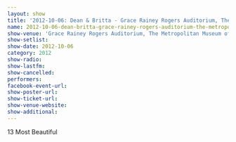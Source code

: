 ```yaml
---
layout: show
title: '2012-10-06: Dean & Britta - Grace Rainey Rogers Auditorium, The Metropolitan Museum of Art, New York, NY, USA'
name: 2012-10-06-dean-britta-grace-rainey-rogers-auditorium-the-metropolitan-museum-of-art-new-york-ny-usa
show-venue: 'Grace Rainey Rogers Auditorium, The Metropolitan Museum of Art, New York, NY, USA'
show-setlist: 
show-date: 2012-10-06
category: 2012
show-radio: 
show-lastfm: 
show-cancelled: 
performers: 
facebook-event-url: 
show-poster-url: 
show-ticket-url: 
show-venue-website: 
show-additional: 
---
```


13 Most Beautiful